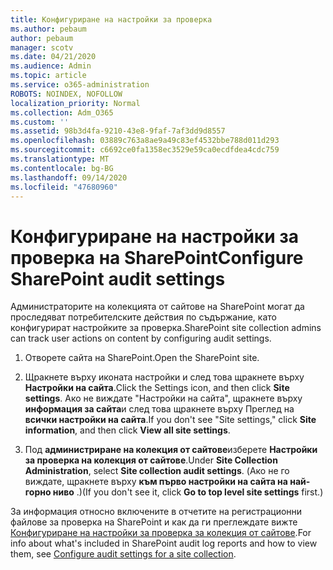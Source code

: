 ```yaml
---
title: Конфигуриране на настройки за проверка
ms.author: pebaum
author: pebaum
manager: scotv
ms.date: 04/21/2020
ms.audience: Admin
ms.topic: article
ms.service: o365-administration
ROBOTS: NOINDEX, NOFOLLOW
localization_priority: Normal
ms.collection: Adm_O365
ms.custom: ''
ms.assetid: 98b3d4fa-9210-43e8-9faf-7af3dd9d8557
ms.openlocfilehash: 03889c763a8ae9a49c83ef4532bbe788d011d293
ms.sourcegitcommit: c6692ce0fa1358ec3529e59ca0ecdfdea4cdc759
ms.translationtype: MT
ms.contentlocale: bg-BG
ms.lasthandoff: 09/14/2020
ms.locfileid: "47680960"
---
```

# <a name="configure-sharepoint-audit-settings"></a><span data-ttu-id="42bbb-102">Конфигуриране на настройки за проверка на SharePoint</span><span class="sxs-lookup"><span data-stu-id="42bbb-102">Configure SharePoint audit settings</span></span>

<span data-ttu-id="42bbb-103">Администраторите на колекцията от сайтове на SharePoint могат да проследяват потребителските действия по съдържание, като конфигурират настройките за проверка.</span><span class="sxs-lookup"><span data-stu-id="42bbb-103">SharePoint site collection admins can track user actions on content by configuring audit settings.</span></span>
  
1. <span data-ttu-id="42bbb-104">Отворете сайта на SharePoint.</span><span class="sxs-lookup"><span data-stu-id="42bbb-104">Open the SharePoint site.</span></span>
    
2. <span data-ttu-id="42bbb-105">Щракнете върху иконата настройки и след това щракнете върху **Настройки на сайта**.</span><span class="sxs-lookup"><span data-stu-id="42bbb-105">Click the Settings icon, and then click **Site settings**.</span></span> <span data-ttu-id="42bbb-106">Ако не виждате "Настройки на сайта", щракнете върху **информация за сайта**и след това щракнете върху Преглед на **всички настройки на сайта**.</span><span class="sxs-lookup"><span data-stu-id="42bbb-106">If you don't see "Site settings," click **Site information**, and then click **View all site settings**.</span></span>
    
3. <span data-ttu-id="42bbb-107">Под **администриране на колекция от сайтове**изберете **Настройки за проверка на колекция от сайтове**.</span><span class="sxs-lookup"><span data-stu-id="42bbb-107">Under **Site Collection Administration**, select **Site collection audit settings**.</span></span> <span data-ttu-id="42bbb-108">(Ако не го виждате, щракнете върху **към първо настройки на сайта на най-горно ниво** .)</span><span class="sxs-lookup"><span data-stu-id="42bbb-108">(If you don't see it, click **Go to top level site settings** first.)</span></span> 
    
<span data-ttu-id="42bbb-109">За информация относно включените в отчетите на регистрационни файлове за проверка на SharePoint и как да ги преглеждате вижте [Конфигуриране на настройки за проверка за колекция от сайтове](https://go.microsoft.com/fwlink/?linkid=404050).</span><span class="sxs-lookup"><span data-stu-id="42bbb-109">For info about what's included in SharePoint audit log reports and how to view them, see [Configure audit settings for a site collection](https://go.microsoft.com/fwlink/?linkid=404050).</span></span>
  

